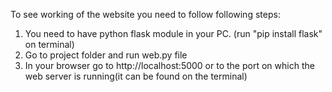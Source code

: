 To see working of the website you need to follow following steps:
1) You need to have python flask module in your PC. (run "pip install flask" on terminal)
2) Go to project folder and run web.py file
3) In your browser go to http://localhost:5000 or to the port on which the web server is running(it can be found on the terminal)

